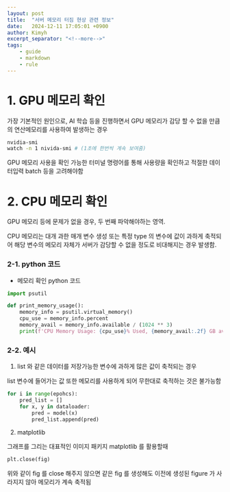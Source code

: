 ```yaml
---
layout: post
title:  "서버 메모리 터짐 현상 관련 정보"
date:   2024-12-11 17:05:01 +0900
author: Kimyh
excerpt_separator: "<!--more-->"
tags:
    - guide
    - markdown
    - rule
---
```




# 1. GPU 메모리 확인

가장 기본적인 원인으로, AI 학습 등을 진행하면서 GPU 메모리가 감당 할 수 없을 만큼의 연산메모리를 사용하여 발생하는 경우

```bash 
nvidia-smi
watch -n 1 nivida-smi # (1초에 한번씩 계속 보여줌)
```

GPU 메모리 사용을 확인 가능한 터미널 명령어를 통해 사용량을 확인하고 적절한 데이터입력 batch 등을 고려해야함

# 2. CPU 메모리 확인

GPU 메모리 등에 문제가 없을 경우, 두 번째 파악해야하는 영역.

CPU 메모리는 대개 과한 매개 변수 생성 또는 특정 type 의 변수에 값이 과하게 축적되어 해당 변수의 메모리 자체가 서버가 감당할 수 없을 정도로 비대해지는 경우 발생함.

### 2-1. python 코드

- 메모리 확인 python 코드

```python
import psutil

def print_memory_usage():
    memory_info = psutil.virtual_memory()
    cpu_use = memory_info.percent
    memory_avail = memory_info.available / (1024 ** 3)
    print(f'CPU Memory Usage: {cpu_use}% Used, {memory_avail:.2f} GB available')
```



### 2-2. 예시

1.  list 와 같은 데이터를 저장가능한 변수에 과하게 많은 값이 축적되는 경우

list 변수에 들어가는 값 또한 메모리를 사용하게 되어 무한대로 축적하는 것은 불가능함

```python
for i in range(epohcs):
    pred_list = []
    for x, y in dataloader:
        pred = model(x)
        pred_list.append(pred)
```

2. matplotlib

그래프를 그리는 대표적인 이미지 패키지 matplotlib 를 활용할때

```python
plt.close(fig)
```

위와 같이 fig 를 close 해주지 않으면 같은 fig 를 생성해도 이전에 생성된 figure 가 사라지지 않아 메모리가 계속 축적됨